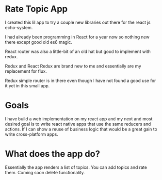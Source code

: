 # Rate Topic App
I created this lil app to try a couple new libraries out there for the react js echo-system.

I had already been programming in React for a year now so nothing new there except good old es6 magic.

React router was also a little-bit of an old hat but good to implement with redux.

Redux and React Redux are brand new to me and essentially are my replacement for flux.

Redux simple router is in there even though I have not found a good use for it yet in this small app. 

# Goals

I have build a web implementation on my react app and my next and most desired goal is to write react native apps that use the same reducers and actions. If I can show a reuse of business logic that would be a great gain to write cross-platform apps.

# What does the app do?

Essentially the app renders a list of topics. You can add topics and rate them. Coming soon delete functionality.